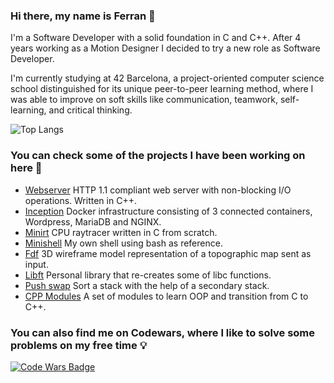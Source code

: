### Hi there, my name is Ferran 👋

I'm a Software Developer with a solid foundation in C and C++. After 4 years working as a Motion Designer I decided to try a new role as Software Developer. 

I'm currently studying at 42 Barcelona, a project-oriented computer science school distinguished for its unique peer-to-peer learning method, where I was able to improve on soft skills like communication, teamwork, self-learning, and critical thinking.

![Top Langs](https://github-readme-stats.vercel.app/api/top-langs/?username=ferri17&layout=compact)

### You can check some of the projects I have been working on here 🔭
* [Webserver](https://github.com/ferri17/webserver) HTTP 1.1 compliant web server with non-blocking I/O operations. Written in C++.
* [Inception](https://github.com/ferri17/inception) Docker infrastructure consisting of 3 connected containers, Wordpress, MariaDB and NGINX.
* [Minirt](https://github.com/ferri17/miniRT) CPU raytracer written in C from scratch.
* [Minishell](https://github.com/ferri17/minishell) My own shell using bash as reference.
* [Fdf](https://github.com/ferri17/FdF) 3D wireframe model representation of a topographic map sent as input.
* [Libft](https://github.com/ferri17/libft) Personal library that re-creates some of libc functions.
* [Push swap](https://github.com/ferri17/push_swap) Sort a stack with the help of a secondary stack.
* [CPP Modules](https://github.com/ferri17/CPP_Modules) A set of modules to learn OOP and transition from C to C++.



### You can also find me on Codewars, where I like to solve some problems on my free time 💡

[![Code Wars Badge](https://www.codewars.com/users/Ferran%20Bosch/badges/large)](https://www.codewars.com/users/Ferran%20Bosch)
<!--
**ferri17/ferri17** is a ✨ _special_ ✨ repository because its `README.md` (this file) appears on your GitHub profile.

Here are some ideas to get you started:

- 🔭 I’m currently working on ...
- 🌱 I’m currently learning ...
- 👯 I’m looking to collaborate on ...
- 🤔 I’m looking for help with ...
- 💬 Ask me about ...
- 📫 How to reach me: ...
- 😄 Pronouns: ...
- ⚡ Fun fact: ...
-->

